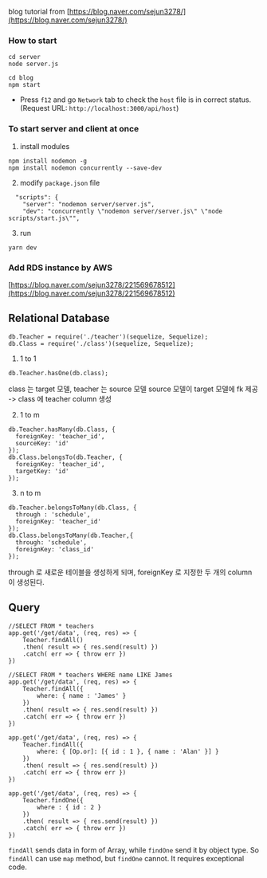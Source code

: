 blog tutorial from [https://blog.naver.com/sejun3278/](https://blog.naver.com/sejun3278/)

### How to start 

```
cd server
node server.js

cd blog
npm start
```

* Press `f12` and go `Network` tab to check the `host` file is in correct status. (Request URL: `http://localhost:3000/api/host`)


### To start server and client at once

1. install modules

```
npm install nodemon -g
npm install nodemon concurrently --save-dev
```

2. modify `package.json` file

```
  "scripts": {
    "server": "nodemon server/server.js",
    "dev": "concurrently \"nodemon server/server.js\" \"node scripts/start.js\"",
```


3. run

```
yarn dev
```


### Add RDS instance by AWS

[https://blog.naver.com/sejun3278/221569678512](https://blog.naver.com/sejun3278/221569678512)

## Relational Database

```
db.Teacher = require('./teacher')(sequelize, Sequelize);
db.Class = require('./class')(sequelize, Sequelize);
```

1. 1 to 1
```
db.Teacher.hasOne(db.class);
```
class 는 target 모델, teacher 는 source 모델
source 모델이 target 모델에 fk 제공
-> class 에 teacher column 생성

2. 1 to m
```
db.Teacher.hasMany(db.Class, {
  foreignKey: 'teacher_id',
  sourceKey: 'id'
});
db.Class.belongsTo(db.Teacher, {
  foreignKey: 'teacher_id',
  targetKey: 'id'
});
```
3. n to m
```
db.Teacher.belongsToMany(db.Class, {
  through : 'schedule',
  foreignKey: 'teacher_id'
});
db.Class.belongsToMany(db.Teacher,{
  through: 'schedule',
  foreignKey: 'class_id'
});
```
through 로 새로운 테이블을 생성하게 되며,
foreignKey 로 지정한 두 개의 column 이 생성된다.

## Query

```
//SELECT FROM * teachers
app.get('/get/data', (req, res) => {
    Teacher.findAll()
    .then( result => { res.send(result) })
    .catch( err => { throw err })
}) 
```

```
//SELECT FROM * teachers WHERE name LIKE James
app.get('/get/data', (req, res) => {
    Teacher.findAll({
        where: { name : 'James' }
    })
    .then( result => { res.send(result) })
    .catch( err => { throw err })
}) 
```

```
app.get('/get/data', (req, res) => {
    Teacher.findAll({
        where: { [Op.or]: [{ id : 1 }, { name : 'Alan' }] }
    })
    .then( result => { res.send(result) })
    .catch( err => { throw err })
}) 
```

```
app.get('/get/data', (req, res) => {
    Teacher.findOne({
        where : { id : 2 }
    })
    .then( result => { res.send(result) })
    .catch( err => { throw err })
}) 
```
`findAll` sends data in form of Array, while `findOne` send it by object type. So `findAll` can use `map` method, but `findOne` cannot. It requires exceptional code.